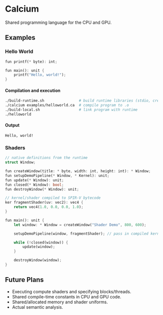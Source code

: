 # Calcium

Shared programming language for the CPU and GPU.

## Examples

### Hello World
```rust
fun printf(* byte): int;

fun main(): unit {
    printf("Hello, world!");
}
```

#### Compilation and execution
```bash
./build-runtime.sh                # build runtime libraries (stdio, creating a basic window, ...)
./calcium examples/helloworld.ca  # compile program to .o
./build-local.sh                  # link program with runtime
./helloworld
```

#### Output
```
Hello, world!
```

### Shaders

```rust
// native definitions from the runtime
struct Window;

fun createWindow(title: * byte, width: int, height: int): * Window;
fun setupDemoPipeline(* Window, * Kernel): unit;
fun update(* Window): unit;
fun closed(* Window): bool;
fun destroyWindow(* Window): unit;

// kernel/shader compiled to SPIR-V bytecode
ker fragmentShader(uv: vec2): vec4 {
    return vec4(1.0, 0.0, 0.0, 1.0);
}

fun main(): unit {
    let window: * Window = createWindow("Shader Demo", 800, 600);

    setupDemoPipeline(window, fragmentShader); // pass in compiled kernel

    while (!closed(window)) {
        update(window);
    }

    destroyWindow(window);
}
```


## Future Plans

* Executing compute shaders and specifying blocks/threads.
* Shared compile-time constants in CPU and GPU code.
* Shared/allocated memory and shader uniforms. 
* Actual semantic analysis.
